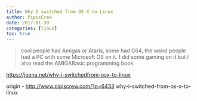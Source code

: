 ```yaml
---
title: Why I switched from OS X to Linux
author: PipisCrew
date: 2017-01-30
categories: [linux]
toc: true
---
```


> cool people had Amigas or Ataris, some had C64, the weird people had a PC with some Microsoft OS on it. I did some gaming on it but I also read the AMIGABasic programming book

https://jeena.net/why-i-switchedfrom-osx-to-linux

origin - http://www.pipiscrew.com/?p=6433 why-i-switched-from-os-x-to-linux